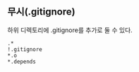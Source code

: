 ## 무시(.gitignore)

하위 디렉토리에 .gitignore를 추가로 둘 수 있다.
 
````.gitignore
.*
!.gitignore
*.o
*.depends
````



